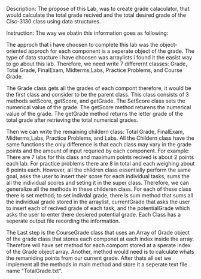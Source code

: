 Description: The propose of this Lab, was to create grade calaculator, that would calculate the total grade recived and the total desired grade of the Cisc-3130 class using data structures. 

Instruction: The way we obatin this information goes as following:

The approch that i have choosen to complete this lab was the object-oriented approch for each component is a seperate object of the grade. The type of data stucture i have choosen was arraylists i found it the easist way to go about this lab. Therefore, we need write 7 differernt classes: Grade, Total Grade, FinalExam, Midterms,Labs, Practice Problems, and Course Grade.

The Grade class gets all the grades of each compont therefore, it would be the first class and consider to be the parent class. This class consists of 3 methods setScore, getScore, and getGrade. The SetScore class sets the numerical value of the grade. The getScore method returens the numerical value of the grade. The getGrade method returns the letter grade of the total grade after retrieving the total numerical grades. 

Then we can write the remaining childern class: Total Grade, FinalExam, Midterms,Labs, Practice Problems, and Labs. All the Childern class have the same functions the only difference is that each class may vary in the grade points and the amount of input requried by each component. For example: There are 7 labs for this class and maximum points recived is about 2 points each lab. For practice problems there are 8 in total and each weighing about 6 points each. However, all the chlidren class essentially perform the same goal, asks the user to insert their score for each individual tasks, sums the all the individual scores and seting it in the super class. Therefore, we can generalize all the methods in these childeren class. For each of these class there is set method; to set indivdal grade, there is sum method that sums all the individual grade stored in the arraylist, currentGrade that asks the user to insert each of recived grade of each task, and the potentialGrade which asks the user to enter there desiered potential grade. Each Class has a seperate output file recording the information. 

The Last step is the CourseGrade class that uses an Array of Grade object of the grade class that stores each componet at each index inside the array. 
Therefore will have set method for each compont stored at a sperate index of the Grade object array. Another, method would need is to calculate whats the remaniding points from our current grade. After thats all set we implement all the methods in main method and store it a seperate text file name "TotalGrade.txt".
